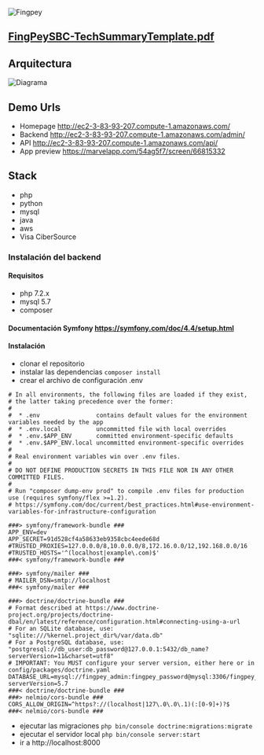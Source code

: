 ![Fingpey](https://fingpey.s3.amazonaws.com/Fondo.png "FingPey")

## [FingPeySBC-TechSummaryTemplate.pdf](FingPeySBC-TechSummaryTemplate.pdf)

## Arquitectura
![Diagrama](https://fingpey.s3.amazonaws.com/fingpey-aws.png "Arquitectura AWS")

## Demo Urls 
- Homepage http://ec2-3-83-93-207.compute-1.amazonaws.com/
- Backend http://ec2-3-83-93-207.compute-1.amazonaws.com/admin/
- API http://ec2-3-83-93-207.compute-1.amazonaws.com/api/
- App preview https://marvelapp.com/54ag5f7/screen/66815332

## Stack
- php
- python
- mysql
- java
- aws
- Visa CiberSource


### Instalación  del backend 

#### Requisitos
- php 7.2.x
- mysql 5.7
- composer

#### Documentación Symfony https://symfony.com/doc/4.4/setup.html

#### Instalación
- clonar el repositorio
- instalar las dependencias `composer install`
- crear el archivo de configuración .env
```
# In all environments, the following files are loaded if they exist,
# the latter taking precedence over the former:
#
#  * .env                contains default values for the environment variables needed by the app
#  * .env.local          uncommitted file with local overrides
#  * .env.$APP_ENV       committed environment-specific defaults
#  * .env.$APP_ENV.local uncommitted environment-specific overrides
#
# Real environment variables win over .env files.
#
# DO NOT DEFINE PRODUCTION SECRETS IN THIS FILE NOR IN ANY OTHER COMMITTED FILES.
#
# Run "composer dump-env prod" to compile .env files for production use (requires symfony/flex >=1.2).
# https://symfony.com/doc/current/best_practices.html#use-environment-variables-for-infrastructure-configuration

###> symfony/framework-bundle ###
APP_ENV=dev
APP_SECRET=91d528cf4a58633eb9358cbc4eede68d
#TRUSTED_PROXIES=127.0.0.0/8,10.0.0.0/8,172.16.0.0/12,192.168.0.0/16
#TRUSTED_HOSTS='^(localhost|example\.com)$'
###< symfony/framework-bundle ###

###> symfony/mailer ###
# MAILER_DSN=smtp://localhost
###< symfony/mailer ###

###> doctrine/doctrine-bundle ###
# Format described at https://www.doctrine-project.org/projects/doctrine-dbal/en/latest/reference/configuration.html#connecting-using-a-url
# For an SQLite database, use: "sqlite:///%kernel.project_dir%/var/data.db"
# For a PostgreSQL database, use: "postgresql://db_user:db_password@127.0.0.1:5432/db_name?serverVersion=11&charset=utf8"
# IMPORTANT: You MUST configure your server version, either here or in config/packages/doctrine.yaml
DATABASE_URL=mysql://fingpey_admin:fingpey_password@mysql:3306/fingpey_db?serverVersion=5.7
###< doctrine/doctrine-bundle ###
###> nelmio/cors-bundle ###
CORS_ALLOW_ORIGIN=^https?://(localhost|127\.0\.0\.1)(:[0-9]+)?$
###< nelmio/cors-bundle ###

```
- ejecutar las migraciones `php bin/console doctrine:migrations:migrate`
- ejecutar el servidor local `php bin/console server:start`
- ir a http://localhost:8000
